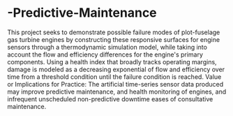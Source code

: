 # -Predictive-Maintenance


This project seeks to demonstrate possible failure modes of plot-fuselage gas turbine engines by constructing these responsive surfaces for engine sensors through a thermodynamic simulation model, while taking into account the flow and efficiency differences for the engine's primary components. Using a health index that broadly tracks operating margins, damage is modeled as a decreasing exponential of flow and efficiency over time from a threshold condition until the failure condition is reached. Value or Implications for Practice: The artificial time-series sensor data produced may improve predictive maintenance, and health monitoring of engines, and infrequent unscheduled non-predictive downtime eases of consultative maintenance.
